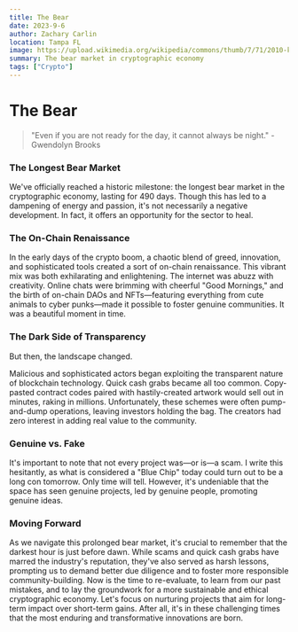 ```yaml
---
title: The Bear
date: 2023-9-6
author: Zachary Carlin
location: Tampa FL
image: https://upload.wikimedia.org/wikipedia/commons/thumb/7/71/2010-kodiak-bear-1.jpg/1200px-2010-kodiak-bear-1.jpg
summary: The bear market in cryptographic economy
tags: ["Crypto"] 
---
```

# The Bear

> "Even if you are not ready for the day, it cannot always be night." - Gwendolyn Brooks

### The Longest Bear Market

We've officially reached a historic milestone: the longest bear market in the cryptographic economy, lasting for 490 days. Though this has led to a dampening of energy and passion, it's not necessarily a negative development. In fact, it offers an opportunity for the sector to heal.

### The On-Chain Renaissance

In the early days of the crypto boom, a chaotic blend of greed, innovation, and sophisticated tools created a sort of on-chain renaissance. This vibrant mix was both exhilarating and enlightening. The internet was abuzz with creativity. Online chats were brimming with cheerful "Good Mornings," and the birth of on-chain DAOs and NFTs—featuring everything from cute animals to cyber punks—made it possible to foster genuine communities. It was a beautiful moment in time.

### The Dark Side of Transparency

But then, the landscape changed.

Malicious and sophisticated actors began exploiting the transparent nature of blockchain technology. Quick cash grabs became all too common. Copy-pasted contract codes paired with hastily-created artwork would sell out in minutes, raking in millions. Unfortunately, these schemes were often pump-and-dump operations, leaving investors holding the bag. The creators had zero interest in adding real value to the community.

### Genuine vs. Fake

It's important to note that not every project was—or is—a scam. I write this hesitantly, as what is considered a "Blue Chip" today could turn out to be a long con tomorrow. Only time will tell. However, it's undeniable that the space has seen genuine projects, led by genuine people, promoting genuine ideas.

### Moving Forward

As we navigate this prolonged bear market, it's crucial to remember that the darkest hour is just before dawn. While scams and quick cash grabs have marred the industry's reputation, they've also served as harsh lessons, prompting us to demand better due diligence and to foster more responsible community-building. Now is the time to re-evaluate, to learn from our past mistakes, and to lay the groundwork for a more sustainable and ethical cryptographic economy. Let's focus on nurturing projects that aim for long-term impact over short-term gains. After all, it's in these challenging times that the most enduring and transformative innovations are born.
